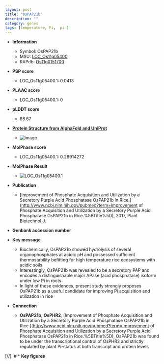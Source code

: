 ```yaml
---
layout: post
title: "OsPAP21b"
description: ""
category: genes
tags: [temperature, Pi,  pi ]
---
```


* **Information**  
    + Symbol: OsPAP21b  
    + MSU: [LOC_Os11g05400](http://rice.plantbiology.msu.edu/cgi-bin/ORF_infopage.cgi?orf=LOC_Os11g05400)  
    + RAPdb: [Os11g0151700](http://rapdb.dna.affrc.go.jp/viewer/gbrowse_details/irgsp1?name=Os11g0151700)  

* **PSP score**  
    + LOC_Os11g05400.1: 0.0413 

* **PLAAC score**  
    + LOC_Os11g05400.1: 0 

* **pLDDT score**
    + 88.67

* **[Protein Structure from AlphaFold and UniProt](https://www.uniprot.org/uniprotkb/A0A0P0XZH6/entry#structure)**
    + ![image](https://ricepsp.github.io/images/A/AF-A0A0P0XZH6-F1.png)

* **MolPhase score**
    + LOC_Os11g05400.1: 0.28914272

* **MolPhase Result**
    + ![LOC_Os11g05400.1](https://304243504.github.io/Pictures/LOC_Os11g/LOC_Os11g05400.1.png)

* **Publication**  
    + [Improvement of Phosphate Acquisition and Utilization by a Secretory Purple Acid Phosphatase OsPAP21b in Rice.](http://www.ncbi.nlm.nih.gov/pubmed?term=Improvement of Phosphate Acquisition and Utilization by a Secretory Purple Acid Phosphatase OsPAP21b in Rice.%5BTitle%5D), 2017, Plant Biotechnol J.

* **Genbank accession number**  

* **Key message**  
    + Biochemically, OsPAP21b showed hydrolysis of several organophosphates at acidic pH and possessed sufficient thermostability befitting for high temperature rice ecosystems with acidic soils
    + Interestingly, OsPAP21b was revealed to be a secretory PAP and encodes a distinguishable major APase (acid phosphatase) isoform under low Pi in roots
    + In light of these evidences, present study strongly proposes OsPAP21b as a useful candidate for improving Pi acquisition and utilization in rice

* **Connection**  
    + __OsPAP21b__, __OsPHR2__, [Improvement of Phosphate Acquisition and Utilization by a Secretory Purple Acid Phosphatase OsPAP21b in Rice.](http://www.ncbi.nlm.nih.gov/pubmed?term=Improvement of Phosphate Acquisition and Utilization by a Secretory Purple Acid Phosphatase OsPAP21b in Rice.%5BTitle%5D), OsPAP21b was found to be under the transcriptional control of OsPHR2 and strictly regulated by plant Pi-status at both transcript and protein levels

[//]: # * **Key figures**  


